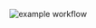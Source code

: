 ![example workflow](https://img.shields.io/github/languages/count/DaanKetelaars/functional-programming?style=flat-square)
